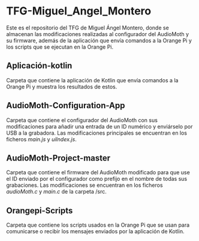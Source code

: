 # TFG-Miguel_Angel_Montero

Este es el repositorio del TFG de Miguel Ángel Montero, donde se almacenan las modificaciones realizadas al configurador del AudioMoth y su firmware, además de la aplicación que envía comandos a la Orange Pi y los scripts que se ejecutan en la Orange Pi.

## Aplicación-kotlin

Carpeta que contiene la aplicación de Kotlin que envía comandos a la Orange Pi y muestra los resultados de estos.

## AudioMoth-Configuration-App

Carpeta que contiene el configurador del AudioMoth con sus modificaciones para añadir una entrada de un ID numérico y enviárselo por USB a la grabadora. Las modificaciones principales se encuentran en los ficheros *main.js* y *uiIndex.js*.

## AudioMoth-Project-master

Carpeta que contiene el firmware del AudioMoth modificado para que use el ID enviado por el configurador como prefijo en el nombre de todas sus grabaciones. Las modificaciones se encuentran en los ficheros *audioMoth.c* y *main.c* de la carpeta /src.

## Orangepi-Scripts

Carpeta que contiene los scripts usados en la Orange Pi que se usan para comunicarse o recibir los mensajes enviados por la aplicación de Kotlin.


